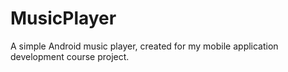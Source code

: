 # MusicPlayer
A simple Android music player, created for my mobile application development course project.
